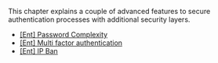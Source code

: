 This chapter explains a couple of advanced features to secure authentication processes with additional security layers.

- [[Ent] Password Complexity](../ent-password-complexity/)
- [[Ent] Multi factor authentication](../ent-multi-factor-authentication/)
- [[Ent] IP Ban](../ent-ip-ban/)
